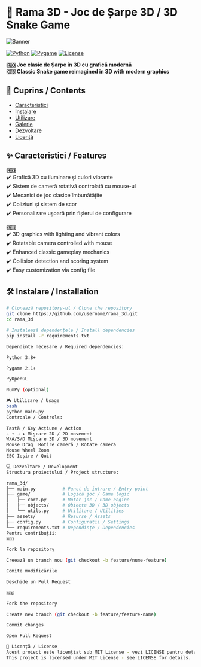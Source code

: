 # 🐍 Rama 3D - Joc de Șarpe 3D / 3D Snake Game

![Banner](https://via.placeholder.com/1200x600.png?text=Rama+3D+Banner+Placeholder)

[![Python](https://img.shields.io/badge/Python-3.8+-blue?logo=python)](https://python.org)
[![Pygame](https://img.shields.io/badge/Pygame-2.1+-green?logo=pygame)](https://pygame.org)
[![License](https://img.shields.io/badge/License-MIT-yellow)](LICENSE)

**🇷🇴 Joc clasic de Șarpe în 3D cu grafică modernă**  
**🇬🇧 Classic Snake game reimagined in 3D with modern graphics**

## 📌 Cuprins / Contents
- [Caracteristici](#-caracteristici-features)
- [Instalare](#-instalare-installation)
- [Utilizare](#-utilizare-usage)
- [Galerie](#-galerie-gallery)
- [Dezvoltare](#-dezvoltare-development)
- [Licență](#-licență-license)

## ✨ Caracteristici / Features

**🇷🇴**  
✔️ Grafică 3D cu iluminare și culori vibrante  
✔️ Sistem de cameră rotativă controlată cu mouse-ul  
✔️ Mecanici de joc clasice îmbunătățite  
✔️ Coliziuni și sistem de scor  
✔️ Personalizare ușoară prin fișierul de configurare  

**🇬🇧**  
✔️ 3D graphics with lighting and vibrant colors  
✔️ Rotatable camera controlled with mouse  
✔️ Enhanced classic gameplay mechanics  
✔️ Collision detection and scoring system  
✔️ Easy customization via config file  

## 🛠️ Instalare / Installation

```bash
# Clonează repository-ul / Clone the repository
git clone https://github.com/username/rama_3d.git
cd rama_3d

# Instalează dependențele / Install dependencies
pip install -r requirements.txt

Dependințe necesare / Required dependencies:

Python 3.8+

Pygame 2.1+

PyOpenGL

NumPy (optional)

🎮 Utilizare / Usage
bash
python main.py
Controale / Controls:

Tastă / Key	Acțiune / Action
← ↑ → ↓	Mișcare 2D / 2D movement
W/A/S/D	Mișcare 3D / 3D movement
Mouse Drag	Rotire cameră / Rotate camera
Mouse Wheel	Zoom
ESC	Ieșire / Quit

💻 Dezvoltare / Development
Structura proiectului / Project structure:

rama_3d/
├── main.py          # Punct de intrare / Entry point
├── game/            # Logică joc / Game logic
│   ├── core.py      # Motor joc / Game engine
│   ├── objects/     # Obiecte 3D / 3D objects
│   └── utils.py     # Utilitare / Utilities
├── assets/          # Resurse / Assets
├── config.py        # Configurații / Settings
└── requirements.txt # Dependințe / Dependencies
Pentru contribuții:
🇷🇴

Fork la repository

Creează un branch nou (git checkout -b feature/nume-feature)

Comite modificările

Deschide un Pull Request

🇬🇧

Fork the repository

Create new branch (git checkout -b feature/feature-name)

Commit changes

Open Pull Request

📜 Licență / License
Acest proiect este licențiat sub MIT License - vezi LICENSE pentru detalii.
This project is licensed under MIT License - see LICENSE for details.
